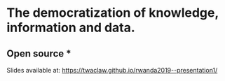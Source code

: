 # The democratization of knowledge, information and data.
## Open source *

Slides available at: https://twaclaw.github.io/rwanda2019--presentation1/

